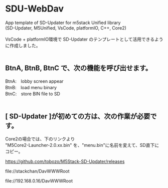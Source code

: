# SDU-WebDav


App template of SD-Updater for m5stack Unified library <br>
(SD-Updater, M5Unified, VsCode, platformIO, C++, Core2)<br><br>
VsCode + platformIO環境で SD-Updater のテンプレートとして活用できるように作成しました。<br>
<br>

## BtnA, BtnB, BtnC で、次の機能を呼び出せます。<br>
BtnA:　lobby screen appear<br>
BtnB:　load menu binary<br>
BtnC:　store BIN file to SD<br>
<br>

## [ SD-Updater ]が初めての方は、次の作業が必要です。<br>
Core2の場合では、下のリンクより<br>
"M5Core2-Launcher-2.0.xx.bin" を、"menu.bin"に名前を変えて、SD直下にコピー。<br>

https://github.com/tobozo/M5Stack-SD-Updater/releases <br>

file://stackchan/DavWWWRoot <br>

file://192.168.0.16/DavWWWRoot <br>

<br><br>
